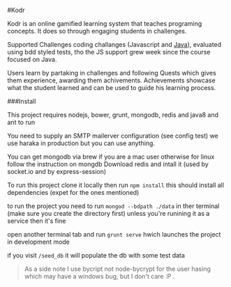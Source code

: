 #Kodr

Kodr is an online gamified learning system that teaches programing concepts. It does so through engaging students in challenges.

Supported Challenges
coding challanges (Javascript and [Java](https://github.com/amrdraz/java-code-runner)), evaluated using bdd styled tests, tho the JS support grew week since the course focused on Java.

Users learn by partaking in challenges and following Quests which gives them experience, awarding them achivements.
Achievements showcase what the student learned and can be used to guide his learning process.

###Install

This project requires nodejs, bower, grunt, mongodb, redis and java8 and ant to run

You need to supply an SMTP mailerver configuration (see config test) we use haraka in production but you can use anything.

You can get mongodb via brew if you are a mac user otherwise for linux follow the instruction on mongdb
Download redis and intall it (used by socket.io and by express-session)

To run this project clone it locally then run `npm install`
this should install all dependencies (expet for the ones mentioned)

to run the project you need to run `mongod --bdpath ./data` in ther terminal (make sure you create the directory first) unless you're runining it as a service then it's fine

open another terminal tab and run `grunt serve` hwich launches the project in development mode

if you visit `/seed_db` it will populate the db with some test data

>As a side note I use bycript not node-bycrypt for the user hasing which may have a windows bug, but I don't care :P .

